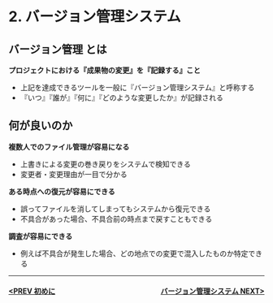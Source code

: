# 2. バージョン管理システム

## バージョン管理 とは

**プロジェクトにおける『成果物の変更』を『記録する』こと**
- 上記を達成できるツールを一般に『バージョン管理システム』と呼称する
- 『いつ』『誰が』『何に』『どのような変更したか』が記録される


## 何が良いのか

**複数人でのファイル管理が容易になる**
- 上書きによる変更の巻き戻りをシステムで検知できる
- 変更者・変更理由が一目で分かる

**ある時点への復元が容易にできる**
- 誤ってファイルを消してしまってもシステムから復元できる
- 不具合があった場合、不具合前の時点まで戻すこともできる

**調査が容易にできる**
- 例えば不具合が発生した場合、どの地点での変更で混入したものか特定できる

---
#### <div style="text-align:left; float:right;">[バージョン管理システム NEXT>](./page2.md)</div>[<PREV 初めに](./page1.md)